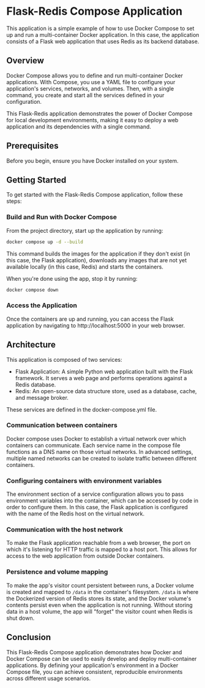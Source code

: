 # Flask-Redis Compose Application

This application is a simple example of how to use Docker Compose to set up and run a multi-container Docker application. In this case, the application consists of a Flask web application that uses Redis as its backend database.

## Overview

Docker Compose allows you to define and run multi-container Docker applications. With Compose, you use a YAML file to configure your application's services, networks, and volumes. Then, with a single command, you create and start all the services defined in your configuration.

This Flask-Redis application demonstrates the power of Docker Compose for local development environments, making it easy to deploy a web application and its dependencies with a single command.

## Prerequisites

Before you begin, ensure you have Docker installed on your system.

## Getting Started

To get started with the Flask-Redis Compose application, follow these steps:

### Build and Run with Docker Compose

From the project directory, start up the application by running:

```bash
docker compose up -d --build
```

This command builds the images for the application if they don't exist (in this case, the Flask application), downloads any images that are not yet available locally (in this case, Redis) and starts the containers.

When you're done using the app, stop it by running:

```bash
docker compose down
```

### Access the Application

Once the containers are up and running, you can access the Flask application by navigating to http://localhost:5000 in your web browser.

## Architecture

This application is composed of two services:

* Flask Application: A simple Python web application built with the Flask framework. It serves a web page and performs operations against a Redis database.
* Redis: An open-source data structure store, used as a database, cache, and message broker.
  
These services are defined in the docker-compose.yml file.

### Communication between containers

Docker compose uses Docker to establish a virtual network over which containers can communicate. Each service name in the compose file functions as a DNS name on those virtual networks. In advanced settings, multiple named networks can be created to isolate traffic between different containers.

### Configuring containers with environment variables

The environment section of a service configuration allows you to pass environment variables into the container, which can be accessed by code in order to configure them. In this case, the Flask application is configured with the name of the Redis host on the virtual network.

### Communication with the host network

To make the Flask application reachable from a web browser, the port on which it's listening for HTTP traffic is mapped to a host port. This allows for access to the web application from outside Docker containers.

### Persistence and volume mapping

To make the app's visitor count persistent between runs, a Docker volume is created and mapped to `/data` in the container's filesystem. `/data` is where the Dockerized version of Redis stores its state, and the Docker volume's contents persist even when the application is not running. Without storing data in a host volume, the app will "forget" the visitor count when Redis is shut down.

## Conclusion

This Flask-Redis Compose application demonstrates how Docker and Docker Compose can be used to easily develop and deploy multi-container applications. By defining your application's environment in a Docker Compose file, you can achieve consistent, reproducible environments across different usage scenarios.